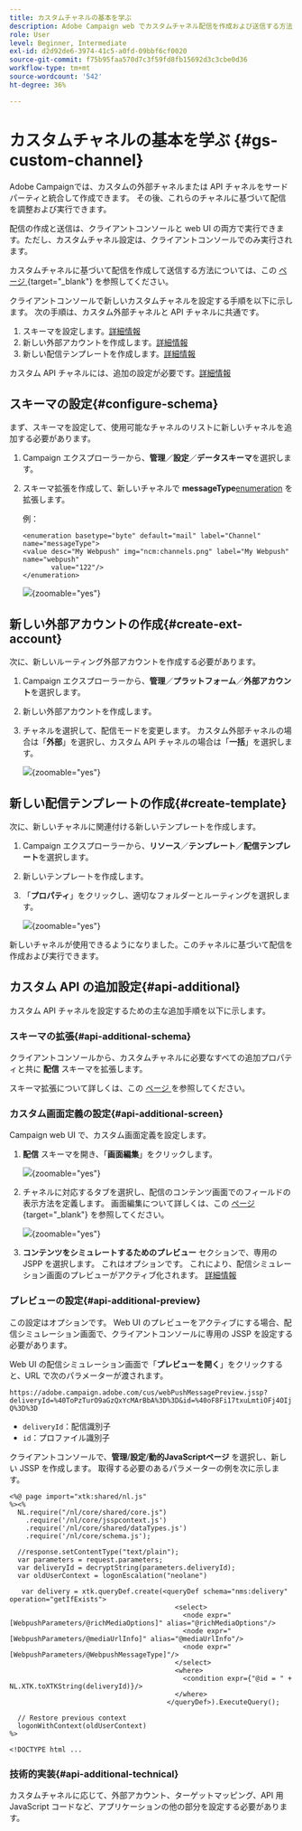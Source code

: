 ```yaml
---
title: カスタムチャネルの基本を学ぶ
description: Adobe Campaign web でカスタムチャネル配信を作成および送信する方法について説明します。
role: User
level: Beginner, Intermediate
exl-id: d2d92de6-3974-41c5-a0fd-09bbf6cf0020
source-git-commit: f75b95faa570d7c3f59fd8fb15692d3c3cbe0d36
workflow-type: tm+mt
source-wordcount: '542'
ht-degree: 36%

---
```


# カスタムチャネルの基本を学ぶ {#gs-custom-channel}

Adobe Campaignでは、カスタムの外部チャネルまたは API チャネルをサードパーティと統合して作成できます。 その後、これらのチャネルに基づいて配信を調整および実行できます。

配信の作成と送信は、クライアントコンソールと web UI の両方で実行できます。ただし、カスタムチャネル設定は、クライアントコンソールでのみ実行されます。

カスタムチャネルに基づいて配信を作成して送信する方法については、この [ ページ ](https://experienceleague.adobe.com/docs/campaign-web/v8/msg/gs-custom-channel.html?lang=ja){target="_blank"} を参照してください。

クライアントコンソールで新しいカスタムチャネルを設定する手順を以下に示します。 次の手順は、カスタム外部チャネルと API チャネルに共通です。

1. スキーマを設定します。[詳細情報](#configure-schema)
1. 新しい外部アカウントを作成します。[詳細情報](#create-ext-account)
1. 新しい配信テンプレートを作成します。[詳細情報](#create-template)

カスタム API チャネルには、追加の設定が必要です。[詳細情報](#api-additional)

## スキーマの設定{#configure-schema}

まず、スキーマを設定して、使用可能なチャネルのリストに新しいチャネルを追加する必要があります。

1. Campaign エクスプローラーから、**管理**／**設定**／**データスキーマ**&#x200B;を選択します。

1. スキーマ拡張を作成して、新しいチャネルで **messageType**[enumeration](../config/enumerations.md) を拡張します。

   例：

   ```
   <enumeration basetype="byte" default="mail" label="Channel" name="messageType">
   <value desc="My Webpush" img="ncm:channels.png" label="My Webpush" name="webpush"
          value="122"/>
   </enumeration>
   ```

   ![](assets/cus-schema.png){zoomable="yes"}

## 新しい外部アカウントの作成{#create-ext-account}

次に、新しいルーティング外部アカウントを作成する必要があります。

1. Campaign エクスプローラーから、**管理**／**プラットフォーム**／**外部アカウント**&#x200B;を選択します。

1. 新しい外部アカウントを作成します。

1. チャネルを選択して、配信モードを変更します。 カスタム外部チャネルの場合は「**外部**」を選択し、カスタム API チャネルの場合は「**一括**」を選択します。

   ![](assets/cus-ext-account.png){zoomable="yes"}

## 新しい配信テンプレートの作成{#create-template}

次に、新しいチャネルに関連付ける新しいテンプレートを作成します。

1. Campaign エクスプローラーから、**リソース**／**テンプレート**／**配信テンプレート**&#x200B;を選択します。

1. 新しいテンプレートを作成します。

1. 「**プロパティ**」をクリックし、適切なフォルダーとルーティングを選択します。

   ![](assets/cus-template.png){zoomable="yes"}

新しいチャネルが使用できるようになりました。このチャネルに基づいて配信を作成および実行できます。

## カスタム API の追加設定{#api-additional}

カスタム API チャネルを設定するための主な追加手順を以下に示します。

### スキーマの拡張{#api-additional-schema}

クライアントコンソールから、カスタムチャネルに必要なすべての追加プロパティと共に **配信** スキーマを拡張します。

スキーマ拡張について詳しくは、この [ ページ ](../dev/extend-schema.md) を参照してください。

### カスタム画面定義の設定{#api-additional-screen}

Campaign web UI で、カスタム画面定義を設定します。

1. **配信** スキーマを開き、「**画面編集**」をクリックします。

   ![](assets/cus-schema2.png){zoomable="yes"}

1. チャネルに対応するタブを選択し、配信のコンテンツ画面でのフィールドの表示方法を定義します。 画面編集について詳しくは、この [ ページ ](https://experienceleague.adobe.com/docs/campaign-web/v8/conf/schemas.html#fields){target="_blank"} を参照してください。

   ![](assets/cus-schema3.png){zoomable="yes"}

1. **コンテンツをシミュレートするためのプレビュー** セクションで、専用の JSPP を選択します。 これはオプションです。 これにより、配信シミュレーション画面のプレビューがアクティブ化されます。 [詳細情報](#api-additional-preview)

### プレビューの設定{#api-additional-preview}

この設定はオプションです。 Web UI のプレビューをアクティブにする場合、配信シミュレーション画面で、クライアントコンソールに専用の JSSP を設定する必要があります。

Web UI の配信シミュレーション画面で「**プレビューを開く**」をクリックすると、URL で次のパラメーターが渡されます。

`https://adobe.campaign.adobe.com/cus/webPushMessagePreview.jssp?deliveryId=%40ToPzTurO9aGzQxYcMArBbA%3D%3D&id=%40oF8Fi17txuLmtiOFj4OIjQ%3D%3D`

* `deliveryId`：配信識別子
* `id`：プロファイル識別子

クライアントコンソールで、**管理**/**設定**/**動的JavaScriptページ** を選択し、新しい JSSP を作成します。 取得する必要のあるパラメーターの例を次に示します。

```
<%@ page import="xtk:shared/nl.js"
%><%
  NL.require("/nl/core/shared/core.js")
    .require('/nl/core/jsspcontext.js')
    .require('/nl/core/shared/dataTypes.js')
    .require('/nl/core/schema.js');
    
  //response.setContentType("text/plain");
  var parameters = request.parameters;
  var deliveryId = decryptString(parameters.deliveryId);
  var oldUserContext = logonEscalation("neolane")
  
   var delivery = xtk.queryDef.create(<queryDef schema="nms:delivery" operation="getIfExists">
                                         <select>
                                           <node expr="[WebpushParameters/@richMediaOptions]" alias="@richMediaOptions"/>
                                           <node expr="[WebpushParameters/@mediaUrlInfo]" alias="@mediaUrlInfo"/>
                                           <node expr="[WebpushParameters/@WebpushMessageType]"/>
                                         </select>
                                         <where>
                                           <condition expr={"@id = " + NL.XTK.toXTKString(deliveryId)}/>
                                         </where>
                                       </queryDef>).ExecuteQuery();

  // Restore previous context
  logonWithContext(oldUserContext)
%>

<!DOCTYPE html ...
```

### 技術的実装{#api-additional-technical}

カスタムチャネルに応じて、外部アカウント、ターゲットマッピング、API 用 JavaScript コードなど、アプリケーションの他の部分を設定する必要があります。

